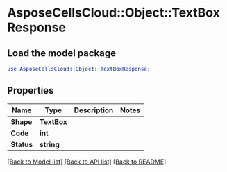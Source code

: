 # AsposeCellsCloud::Object::TextBoxResponse 

## Load the model package
```perl
use AsposeCellsCloud::Object::TextBoxResponse;
```

## Properties
Name | Type | Description | Notes
------------ | ------------- | ------------- | -------------
**Shape** | **TextBox** |  |
**Code** | **int** |  |
**Status** | **string** |  |  

[[Back to Model list]](../README.md#documentation-for-models) [[Back to API list]](../README.md#documentation-for-api-endpoints) [[Back to README]](../README.md)

